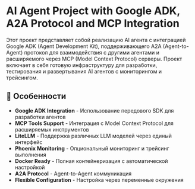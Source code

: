 # AI Agent Project with Google ADK, A2A Protocol and MCP Integration

Этот проект представляет собой реализацию AI агента с интеграцией Google ADK (Agent Development Kit), поддерживающего A2A (Agent-to-Agent) протокол для взаимодействия с другими агентами и расширяемого через MCP (Model Context Protocol) серверы. Проект включает в себя готовую инфраструктуру для разработки, тестирования и развертывания AI агентов с мониторингом и трейсингом.

## 🎯 Особенности

- **Google ADK Integration** - Использование передового SDK для разработки агентов
- **MCP Tools Support** - Интеграция с Model Context Protocol для расширяемых инструментов
- **LiteLLM** - Поддержка различных LLM моделей через единый интерфейс
- **Phoenix Monitoring** - Опциональный мониторинг и трейсинг выполнения
- **Docker Ready** - Полная контейнеризация с автоматической настройкой
- **A2A Protocol** - Agent-to-Agent коммуникация
- **Flexible Configuration** - Настройка через переменные окружения